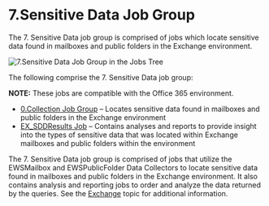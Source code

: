 # 7.Sensitive Data Job Group

The 7. Sensitive Data job group is comprised of jobs which locate sensitive data found in mailboxes
and public folders in the Exchange environment.

![7.Sensitive Data Job Group in the Jobs Tree](/img/versioned_docs/enterpriseauditor_11.6/enterpriseauditor/admin/hostmanagement/jobstree.webp)

The following comprise the 7. Sensitive Data job group:

**NOTE:** These jobs are compatible with the Office 365 environment.

- [0.Collection Job Group](/docs/accessanalyzer/11.6/enterpriseauditor/solutions/exchange/sensitivedata/collection/overview.md)
  – Locates sensitive data found in mailboxes and public folders in the Exchange environment
- [EX_SDDResults Job](/docs/accessanalyzer/11.6/enterpriseauditor/solutions/exchange/sensitivedata/ex_sddresults.md)
  – Contains analyses and reports to provide insight into the types of sensitive data that was
  located within Exchange mailboxes and public folders within the environment

The 7. Sensitive Data job group is comprised of jobs that utilize the EWSMailbox and EWSPublicFolder
Data Collectors to locate sensitive data found in mailboxes and public folders in the Exchange
environment. It also contains analysis and reporting jobs to order and analyze the data returned by
the queries. See the
[Exchange](/docs/accessanalyzer/11.6/enterpriseauditor/admin/settings/exchange.md)
topic for additional information.

